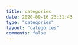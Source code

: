 ```yaml
---
title: categories
date: 2020-09-16 23:31:43
type: "categories"
layout: "categories"
comments: false
---
```

